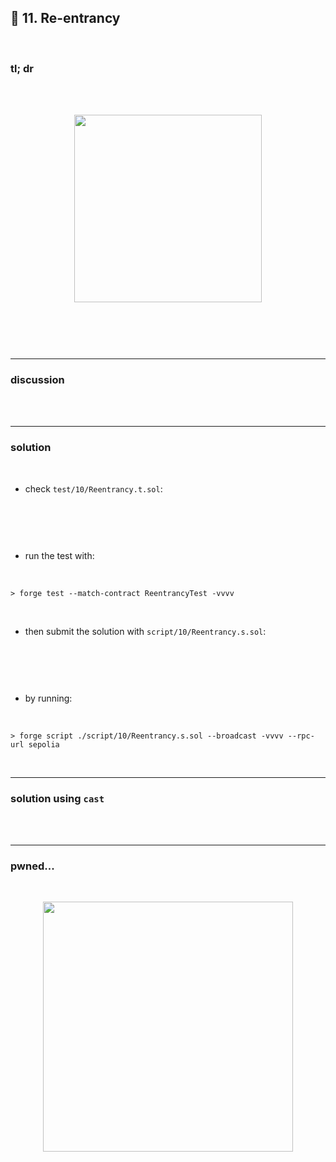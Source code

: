 ## 👾 11. Re-entrancy

<br>


### tl; dr

<br>





<br>
  
<p align="center">
<img width="300" src="">
</p>


<br>

```solidity

```


<br>

---

### discussion

<br>

<br>



----

### solution

<br>

* check `test/10/Reentrancy.t.sol`:

<br>

```solidity

```

<br>

* run the test with:

<br>

```shell
> forge test --match-contract ReentrancyTest -vvvv    
```



<br>

* then submit the solution with `script/10/Reentrancy.s.sol`:

<br>

```solidity

```

<br>

* by running:

<br>

```shell
> forge script ./script/10/Reentrancy.s.sol --broadcast -vvvv --rpc-url sepolia
```

<br>


---

### solution using `cast`

<br>

<br>

----

### pwned...


<br>

  
<p align="center">
<img width="400" src="https://github.com/go-outside-labs/ethernaut-foundry-writeups-sol/assets/138340846/ba3f82a3-00c0-43f9-a423-588d7f6e4c70">
</p>



<br>


